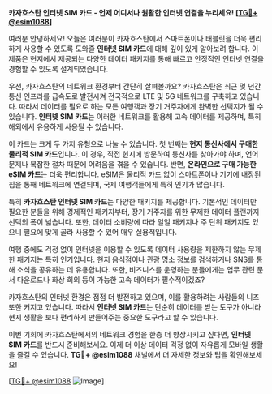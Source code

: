 **카자흐스탄 인터넷 SIM 카드 - 언제 어디서나 원활한 인터넷 연결을 누리세요! [[TG💪+ @esim1088](https://t.me/s/esim1088)]**

여러분 안녕하세요! 오늘은 여러분이 카자흐스탄에서 스마트폰이나 태블릿을 더욱 편리하게 사용할 수 있도록 도와줄 **인터넷 SIM 카드**에 대해 깊이 있게 알아보려 합니다. 이 제품은 현지에서 제공되는 다양한 데이터 패키지를 통해 빠르고 안정적인 인터넷 연결을 경험할 수 있도록 설계되었습니다.

우선, 카자흐스탄의 네트워크 환경부터 간단히 살펴볼까요? 카자흐스탄은 최근 몇 년간 통신 인프라를 급속도로 발전시켜 전국적으로 LTE 및 5G 네트워크를 구축하고 있습니다. 따라서 데이터를 필요로 하는 모든 여행객과 장기 거주자에게 완벽한 선택지가 될 수 있습니다. **인터넷 SIM 카드**는 이러한 네트워크를 활용해 고속 데이터를 제공하며, 특히 해외에서 유용하게 사용될 수 있습니다.

이 카드는 크게 두 가지 유형으로 나눌 수 있습니다. 첫 번째는 **현지 통신사에서 구매한 물리적 SIM 카드**입니다. 이 경우, 직접 현지에 방문하여 통신사를 찾아가야 하며, 언어 문제나 복잡한 절차 때문에 어려움을 겪을 수 있습니다. 반면, **온라인으로 구매 가능한 eSIM 카드**는 더욱 편리합니다. eSIM은 물리적 카드 없이 스마트폰이나 기기에 내장된 칩을 통해 네트워크에 연결되며, 국제 여행객들에게 특히 인기가 많습니다.

특히 **카자흐스탄 인터넷 SIM 카드**는 다양한 패키지를 제공합니다. 기본적인 데이터만 필요한 분들을 위해 경제적인 패키지부터, 장기 거주자를 위한 무제한 데이터 플랜까지 선택의 폭이 넓습니다. 또한, 데이터 소비량에 따라 일일 패키지나 주 단위 패키지도 있으니 필요에 맞게 골라 사용할 수 있어 매우 실용적입니다.

여행 중에도 걱정 없이 인터넷을 이용할 수 있도록 데이터 사용량을 제한하지 않는 무제한 패키지는 특히 인기입니다. 현지 음식점이나 관광 명소 정보를 검색하거나 SNS를 통해 소식을 공유하는 데 유용합니다. 또한, 비즈니스를 운영하는 분들에게는 업무 관련 문서 다운로드나 화상 회의 등이 가능한 고속 데이터가 필수적이겠죠?

카자흐스탄의 인터넷 환경은 점점 더 발전하고 있으며, 이를 활용하려는 사람들의 니즈 또한 커지고 있습니다. 따라서 **인터넷 SIM 카드**는 단순히 데이터를 받는 도구가 아니라 현지 생활을 보다 편리하게 만들어주는 중요한 도구라고 할 수 있습니다.

이번 기회에 카자흐스탄에서의 네트워크 경험을 한층 더 향상시키고 싶다면, **인터넷 SIM 카드**를 반드시 준비해보세요. 이제 더 이상 데이터 걱정 없이 자유롭게 모바일 생활을 즐길 수 있습니다. **TG💪+ @esim1088** 채널에서 더 자세한 정보와 팁을 확인해보세요!

[[TG💪+ @esim1088](https://t.me/s/esim1088) ![Image](https://i.postimg.cc/Y0z9fWf4/image.png)]
